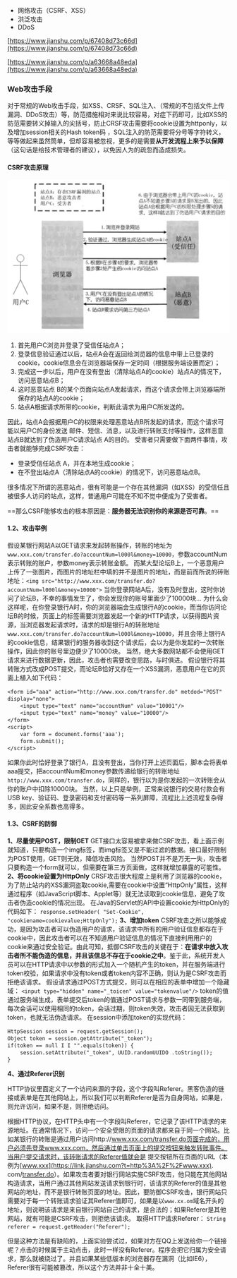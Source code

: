 - 网络攻击（CSRF、XSS）
- 洪泛攻击
- DDoS


[https://www.jianshu.com/p/67408d73c66d](https://www.jianshu.com/p/67408d73c66d)

[https://www.jianshu.com/p/a63668a48eda](https://www.jianshu.com/p/a63668a48eda)

### Web攻击手段

​	对于常规的Web攻击手段，如XSS、CRSF、SQL注入、（常规的不包括文件上传漏洞、DDoS攻击）等，防范措施相对来说比较容易，对症下药即可，比如XSS的防范需要转义掉输入的尖括号，防止CRSF攻击需要将cookie设置为httponly，以及增加session相关的Hash token码 ，SQL注入的防范需要将分号等字符转义，等等做起来虽然筒单，但却容易被忽视，更多的是需要**从开发流程上来予以保障**（这句话是给技术管理者的建议），以免因人为的疏忽而造成损失。



#### CSRF攻击原理

![img](网络攻击.assets/5219651-7af31f65db312f64.png)

1. 首先用户C浏览并登录了受信任站点A；
2. 登录信息验证通过以后，站点A会在返回给浏览器的信息中带上已登录的cookie，cookie信息会在浏览器端保存一定时间（根据服务端设置而定）；
3. 完成这一步以后，用户在没有登出（清除站点A的cookie）站点A的情况下，访问恶意站点B；
4. 这时恶意站点 B的某个页面向站点A发起请求，而这个请求会带上浏览器端所保存的站点A的cookie；
5. 站点A根据请求所带的cookie，判断此请求为用户C所发送的。

因此，站点A会报据用户C的权限来处理恶意站点B所发起的请求，而这个请求可能以用户C的身份发送 邮件、短信、消息，以及进行转账支付等操作，这样恶意站点B就达到了伪造用户C请求站点 A的目的。
受害者只需要做下面两件事情，攻击者就能够完成CSRF攻击：

- 登录受信任站点 A，并在本地生成cookie；
- 在不登出站点A（清除站点A的cookie）的情况下，访问恶意站点B。

很多情况下所谓的恶意站点，很有可能是一个存在其他漏洞（如XSS）的受信任且被很多人访问的站点，这样，普通用户可能在不知不觉中便成为了受害者。

==那么CSRF能够攻击的根本原因是：**服务器无法识别你的来源是否可靠**。==

#### 1.2、攻击举例

假设某银行网站A以GET请求来发起转账操作，转账的地址为`www.xxx.com/transfer.do?accountNum=l000l&money=10000`，参数accountNum表示转账的账户，参数money表示转账金额。
而某大型论坛B上，一个恶意用户上传了一张图片，而图片的地址栏中填的并不是图片的地址，而是前而所说的砖账地址：`<img src="http://www.xxx.com/transfer.do?accountNum=l000l&money=10000">`
当你登录网站A后，没有及时登出，这时你访问了论坛B，不幸的事情发生了，你会发现你的账号里面少了10000块...
为什么会这样呢，在你登录银行A时，你的浏览器端会生成银行A的cookie，而当你访问论坛B的时候，页面上的<img>标签需要浏览器发起一个新的HTTP请求，以获得图片资源，当浏览器发起请求时，请求的却是银行A的转账地址`www.xxx.com/transfer.do?accountNum=l000l&money=10000`，并且会带上银行A的cookie信息，结果银行的服务器收到这个请求后，会以为是你发起的一次转账操作，因此你的账号里边便少了10000块。
当然，绝大多数网站都不会使用GET请求来进行数据更新，因此，攻击者也需要改变思路，与时俱进。
假设银行将其转账方式改成POST提交，而论坛B恰好又存在一个XSS漏洞，恶意用户在它的页面上植入如下代码：

```
<form id="aaa" action="http://www.xxx.com/transfer.do" metdod="POST" display="none">
    <input type="text" name="accountNum" value="10001"/>
    <input type="text" name="money" value="10000"/>
</form>
<script>
    var form = document.forms('aaa');
    form.submit();
</script>
```

如果你此时恰好登录了银行A，且没有登出，当你打开上述页面后，脚本会将表单aaa提交，把accountNum和money参数传递给银行的转账地址`http://www.xxx.com/transfer.do`，同样的，银行以为是你发起的一次转账会从你的账户中扣除10000块。
当然，以上只是举例，正常来说银行的交易付款会有USB key、验证码、登录密码和支付密码等一系列屏障，流程比上述流程复杂得多，因此安全系数也高得多。

#### 1.3、CSRF的防御

**1、尽量使用POST，限制GET**
GET接口太容易被拿来做CSRF攻击，看上面示例就知道，只要构造一个img标签，而img标签又是不能过滤的数据。接口最好限制为POST使用，GET则无效，降低攻击风险。
当然POST并不是万无一失，攻击者只要构造一个form就可以，但需要在第三方页面做，这样就增加暴露的可能性。
**2、将cookie设置为HttpOnly**
	CRSF攻击很大程度上是利用了浏览器的cookie，为了防止站内的XSS漏洞盗取cookie,需要在cookie中设置“HttpOnly”属性，这样通过程序（如JavaScript脚本、Applet等）就无法读取到cookie信息，避免了攻击者伪造cookie的情况出现。
在Java的Servlet的API中设置cookie为HttpOnly的代码如下：
`response.setHeader( "Set-Cookie", "cookiename=cookievalue;HttpOnly");`
**3、增加token**
	CSRF攻击之所以能够成功，是因为攻击者可以伪造用户的请求，该请求中所有的用户验证信息都存在于cookie中，因此攻击者可以在不知道用户验证信息的情况下直接利用用户的cookie来通过安全验证。由此可知，抵御CSRF攻击的关键在于：**在请求中放入攻击者所不能伪造的信息，并且该信总不存在于cookie之中**。鉴于此，系统开发人员可以在HTTP请求中以参数的形式加入一个随机产生的token，并在服务端进行token校验，如果请求中没有token或者token内容不正确，则认为是CSRF攻击而拒绝该请求。
假设请求通过POST方式提交，则可以在相应的表单中增加一个隐藏域：
`<input type="hidden" name="_toicen" value="tokenvalue"/>`
token的值通过服务端生成，表单提交后token的值通过POST请求与参数一同带到服务端，每次会话可以使用相同的token，会话过期，则token失效，攻击者因无法获取到token，也就无法伪造请求。
在session中添加token的实现代码：

```
HttpSession session = request.getSession();
Object token = session.getAttribute("_token");
if(token == null I I "".equals(token)) {
    session.setAttribute("_token", UUID.randomUUIDO .toString());
}
```

**4、通过Referer识别**

​	HTTP协议里面定义了一个访问来源的字段，这个字段叫Referer。黑客伪造的链接或表单是在其他网站上，所以我们可以判断Referer是否为自身网站，如果是，则允许访问，如果不是，则拒绝访问。

​	根据HTTP协议，在HTTP头中有一个字段叫Referer，它记录了该HTTP请求的来源地址。在通常情况下，访问一个安全受限的页面的请求都来自于同一个网站。比如某银行的转账是通过用户访问http://www.xxx.com/transfer.do页面完成的，用户必须先登录www.xxx.com，然后通过单击页面上的提交按钮来触发转账事件。当用户提交请求时，该转账请求的Referer值就会是
提交按钮所在页面的URL（本例为[www.xxx](https://link.jianshu.com?t=http%3A%2F%2Fwww.xxx). com/[transfer.do](https://link.jianshu.com?t=http%3A%2F%2Ftransfer.do)）。如果攻击者要对银行网站实施CSRF攻击，他只能在其他网站构造请求，当用户通过其他网站发送请求到银行时，该请求的Referer的值是其他网站的地址，而不是银行转账页面的地址。因此，要防御CSRF攻击，银行网站只需要对于每一个转账请求验证其Referer值即可，如果是以`www.xx.om`域名开头的地址，则说明该请求是来自银行网站自己的请求，是合法的；如果Referer是其他网站，就有可能是CSRF攻击，则拒绝该请求。
取得HTTP请求Referer：
`String referer = request.getHeader("Referer");`

​	但是这种方法是有缺陷的，上面实验尝试过，如果对方在QQ上发送给你一个链接呢？点击的时候属于主动点击，此时一样没有Referer。程序会把它归属为安全请求，那么就被绕过了。并且如果某些低版本的浏览器存在漏洞（比如IE6），Referer很有可能被篡改，所以这个方法并非十全十美。